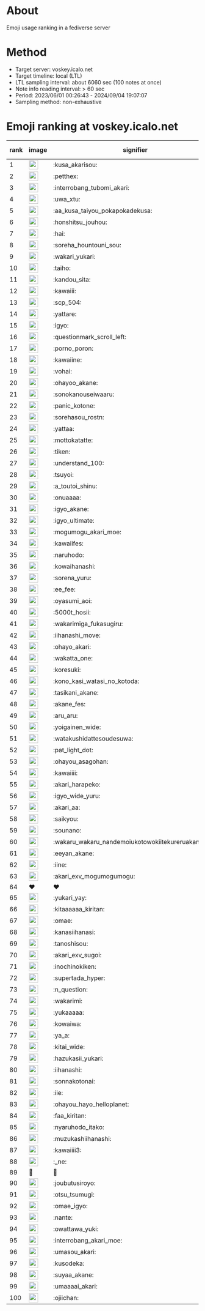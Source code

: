 # About
Emoji usage ranking in a fediverse server

# Method
- Target server: voskey.icalo.net
- Target timeline: local (LTL)
- LTL sampling interval: about 6060 sec (100 notes at once)
- Note info reading interval: > 60 sec
- Period: 2023/06/01 00:26:43 - 2024/09/04 19:07:07 
- Sampling method: non-exhaustive

# Emoji ranking at voskey.icalo.net

|rank|image|signifier|type|frequency score|
|----|----|----|----|----|
|1|<img height="24" src="https://voskey.icalo.net/emoji/kusa_akarisou.webp">|:kusa_akarisou:|custom|31191|
|2|<img height="24" src="https://voskey.icalo.net/emoji/petthex.webp">|:petthex:|custom|23132|
|3|<img height="24" src="https://voskey.icalo.net/emoji/interrobang_tubomi_akari.webp">|:interrobang_tubomi_akari:|custom|12474|
|4|<img height="24" src="https://voskey.icalo.net/emoji/uwa_xtu.webp">|:uwa_xtu:|custom|12108|
|5|<img height="24" src="https://voskey.icalo.net/emoji/aa_kusa_taiyou_pokapokadekusa.webp">|:aa_kusa_taiyou_pokapokadekusa:|custom|9504|
|6|<img height="24" src="https://voskey.icalo.net/emoji/honshitsu_jouhou.webp">|:honshitsu_jouhou:|custom|9328|
|7|<img height="24" src="https://voskey.icalo.net/emoji/hai.webp">|:hai:|custom|8076|
|8|<img height="24" src="https://voskey.icalo.net/emoji/soreha_hountouni_sou.webp">|:soreha_hountouni_sou:|custom|7169|
|9|<img height="24" src="https://voskey.icalo.net/emoji/wakari_yukari.webp">|:wakari_yukari:|custom|6877|
|10|<img height="24" src="https://voskey.icalo.net/emoji/taiho.webp">|:taiho:|custom|6734|
|11|<img height="24" src="https://voskey.icalo.net/emoji/kandou_sita.webp">|:kandou_sita:|custom|6224|
|12|<img height="24" src="https://voskey.icalo.net/emoji/kawaiii.webp">|:kawaiii:|custom|6183|
|13|<img height="24" src="https://voskey.icalo.net/emoji/scp_504.webp">|:scp_504:|custom|5811|
|14|<img height="24" src="https://voskey.icalo.net/emoji/yattare.webp">|:yattare:|custom|4573|
|15|<img height="24" src="https://voskey.icalo.net/emoji/igyo.webp">|:igyo:|custom|4538|
|16|<img height="24" src="https://voskey.icalo.net/emoji/questionmark_scroll_left.webp">|:questionmark_scroll_left:|custom|4536|
|17|<img height="24" src="https://voskey.icalo.net/emoji/porno_poron.webp">|:porno_poron:|custom|4423|
|18|<img height="24" src="https://voskey.icalo.net/emoji/kawaiine.webp">|:kawaiine:|custom|4250|
|19|<img height="24" src="https://voskey.icalo.net/emoji/vohai.webp">|:vohai:|custom|4219|
|20|<img height="24" src="https://voskey.icalo.net/emoji/ohayoo_akane.webp">|:ohayoo_akane:|custom|4201|
|21|<img height="24" src="https://voskey.icalo.net/emoji/sonokanouseiwaaru.webp">|:sonokanouseiwaaru:|custom|4188|
|22|<img height="24" src="https://voskey.icalo.net/emoji/panic_kotone.webp">|:panic_kotone:|custom|4104|
|23|<img height="24" src="https://voskey.icalo.net/emoji/sorehasou_rostn.webp">|:sorehasou_rostn:|custom|4062|
|24|<img height="24" src="https://voskey.icalo.net/emoji/yattaa.webp">|:yattaa:|custom|3754|
|25|<img height="24" src="https://voskey.icalo.net/emoji/mottokatatte.webp">|:mottokatatte:|custom|3708|
|26|<img height="24" src="https://voskey.icalo.net/emoji/tiken.webp">|:tiken:|custom|3641|
|27|<img height="24" src="https://voskey.icalo.net/emoji/understand_100.webp">|:understand_100:|custom|3599|
|28|<img height="24" src="https://voskey.icalo.net/emoji/tsuyoi.webp">|:tsuyoi:|custom|3394|
|29|<img height="24" src="https://voskey.icalo.net/emoji/a_toutoi_shinu.webp">|:a_toutoi_shinu:|custom|3357|
|30|<img height="24" src="https://voskey.icalo.net/emoji/onuaaaa.webp">|:onuaaaa:|custom|3096|
|31|<img height="24" src="https://voskey.icalo.net/emoji/igyo_akane.webp">|:igyo_akane:|custom|2998|
|32|<img height="24" src="https://voskey.icalo.net/emoji/igyo_ultimate.webp">|:igyo_ultimate:|custom|2939|
|33|<img height="24" src="https://voskey.icalo.net/emoji/mogumogu_akari_moe.webp">|:mogumogu_akari_moe:|custom|2861|
|34|<img height="24" src="https://voskey.icalo.net/emoji/kawaiifes.webp">|:kawaiifes:|custom|2858|
|35|<img height="24" src="https://voskey.icalo.net/emoji/naruhodo.webp">|:naruhodo:|custom|2835|
|36|<img height="24" src="https://voskey.icalo.net/emoji/kowaihanashi.webp">|:kowaihanashi:|custom|2726|
|37|<img height="24" src="https://voskey.icalo.net/emoji/sorena_yuru.webp">|:sorena_yuru:|custom|2638|
|38|<img height="24" src="https://voskey.icalo.net/emoji/ee_fee.webp">|:ee_fee:|custom|2632|
|39|<img height="24" src="https://voskey.icalo.net/emoji/oyasumi_aoi.webp">|:oyasumi_aoi:|custom|2616|
|40|<img height="24" src="https://voskey.icalo.net/emoji/5000t_hosii.webp">|:5000t_hosii:|custom|2520|
|41|<img height="24" src="https://voskey.icalo.net/emoji/wakarimiga_fukasugiru.webp">|:wakarimiga_fukasugiru:|custom|2439|
|42|<img height="24" src="https://voskey.icalo.net/emoji/iihanashi_move.webp">|:iihanashi_move:|custom|2418|
|43|<img height="24" src="https://voskey.icalo.net/emoji/ohayo_akari.webp">|:ohayo_akari:|custom|2334|
|44|<img height="24" src="https://voskey.icalo.net/emoji/wakatta_one.webp">|:wakatta_one:|custom|2266|
|45|<img height="24" src="https://voskey.icalo.net/emoji/koresuki.webp">|:koresuki:|custom|2253|
|46|<img height="24" src="https://voskey.icalo.net/emoji/kono_kasi_watasi_no_kotoda.webp">|:kono_kasi_watasi_no_kotoda:|custom|2233|
|47|<img height="24" src="https://voskey.icalo.net/emoji/tasikani_akane.webp">|:tasikani_akane:|custom|2217|
|48|<img height="24" src="https://voskey.icalo.net/emoji/akane_fes.webp">|:akane_fes:|custom|2213|
|49|<img height="24" src="https://voskey.icalo.net/emoji/aru_aru.webp">|:aru_aru:|custom|2182|
|50|<img height="24" src="https://voskey.icalo.net/emoji/yoigainen_wide.webp">|:yoigainen_wide:|custom|2177|
|51|<img height="24" src="https://voskey.icalo.net/emoji/watakushidattesoudesuwa.webp">|:watakushidattesoudesuwa:|custom|2122|
|52|<img height="24" src="https://voskey.icalo.net/emoji/pat_light_dot.webp">|:pat_light_dot:|custom|2110|
|53|<img height="24" src="https://voskey.icalo.net/emoji/ohayou_asagohan.webp">|:ohayou_asagohan:|custom|2107|
|54|<img height="24" src="https://voskey.icalo.net/emoji/kawaiiii.webp">|:kawaiiii:|custom|2082|
|55|<img height="24" src="https://voskey.icalo.net/emoji/akari_harapeko.webp">|:akari_harapeko:|custom|2047|
|56|<img height="24" src="https://voskey.icalo.net/emoji/igyo_wide_yuru.webp">|:igyo_wide_yuru:|custom|2005|
|57|<img height="24" src="https://voskey.icalo.net/emoji/akari_aa.webp">|:akari_aa:|custom|1999|
|58|<img height="24" src="https://voskey.icalo.net/emoji/saikyou.webp">|:saikyou:|custom|1994|
|59|<img height="24" src="https://voskey.icalo.net/emoji/sounano.webp">|:sounano:|custom|1958|
|60|<img height="24" src="https://voskey.icalo.net/emoji/wakaru_wakaru_nandemoiukotowokiitekureruakanetyan.webp">|:wakaru_wakaru_nandemoiukotowokiitekureruakanetyan:|custom|1937|
|61|<img height="24" src="https://voskey.icalo.net/emoji/eeyan_akane.webp">|:eeyan_akane:|custom|1896|
|62|<img height="24" src="https://voskey.icalo.net/emoji/iine.webp">|:iine:|custom|1837|
|63|<img height="24" src="https://voskey.icalo.net/emoji/akari_exv_mogumogumogu.webp">|:akari_exv_mogumogumogu:|custom|1806|
|64|❤|❤|unicode|1803|
|65|<img height="24" src="https://voskey.icalo.net/emoji/yukari_yay.webp">|:yukari_yay:|custom|1763|
|66|<img height="24" src="https://voskey.icalo.net/emoji/kitaaaaaa_kiritan.webp">|:kitaaaaaa_kiritan:|custom|1762|
|67|<img height="24" src="https://voskey.icalo.net/emoji/omae.webp">|:omae:|custom|1723|
|68|<img height="24" src="https://voskey.icalo.net/emoji/kanasiihanasi.webp">|:kanasiihanasi:|custom|1672|
|69|<img height="24" src="https://voskey.icalo.net/emoji/tanoshisou.webp">|:tanoshisou:|custom|1660|
|70|<img height="24" src="https://voskey.icalo.net/emoji/akari_exv_sugoi.webp">|:akari_exv_sugoi:|custom|1642|
|71|<img height="24" src="https://voskey.icalo.net/emoji/inochinokiken.webp">|:inochinokiken:|custom|1635|
|72|<img height="24" src="https://voskey.icalo.net/emoji/supertada_hyper.webp">|:supertada_hyper:|custom|1634|
|73|<img height="24" src="https://voskey.icalo.net/emoji/n_question.webp">|:n_question:|custom|1630|
|74|<img height="24" src="https://voskey.icalo.net/emoji/wakarimi.webp">|:wakarimi:|custom|1609|
|75|<img height="24" src="https://voskey.icalo.net/emoji/yukaaaaa.webp">|:yukaaaaa:|custom|1601|
|76|<img height="24" src="https://voskey.icalo.net/emoji/kowaiwa.webp">|:kowaiwa:|custom|1554|
|77|<img height="24" src="https://voskey.icalo.net/emoji/ya_a.webp">|:ya_a:|custom|1537|
|78|<img height="24" src="https://voskey.icalo.net/emoji/kitai_wide.webp">|:kitai_wide:|custom|1526|
|79|<img height="24" src="https://voskey.icalo.net/emoji/hazukasii_yukari.webp">|:hazukasii_yukari:|custom|1491|
|80|<img height="24" src="https://voskey.icalo.net/emoji/iihanashi.webp">|:iihanashi:|custom|1460|
|81|<img height="24" src="https://voskey.icalo.net/emoji/sonnakotonai.webp">|:sonnakotonai:|custom|1397|
|82|<img height="24" src="https://voskey.icalo.net/emoji/iie.webp">|:iie:|custom|1397|
|83|<img height="24" src="https://voskey.icalo.net/emoji/ohayou_hayo_helloplanet.webp">|:ohayou_hayo_helloplanet:|custom|1383|
|84|<img height="24" src="https://voskey.icalo.net/emoji/faa_kiritan.webp">|:faa_kiritan:|custom|1381|
|85|<img height="24" src="https://voskey.icalo.net/emoji/nyaruhodo_itako.webp">|:nyaruhodo_itako:|custom|1370|
|86|<img height="24" src="https://voskey.icalo.net/emoji/muzukashiihanashi.webp">|:muzukashiihanashi:|custom|1361|
|87|<img height="24" src="https://voskey.icalo.net/emoji/kawaiiii3.webp">|:kawaiiii3:|custom|1361|
|88|<img height="24" src="https://voskey.icalo.net/emoji/_ne.webp">|:_ne:|custom|1361|
|89|🤔|🤔|unicode|1361|
|90|<img height="24" src="https://voskey.icalo.net/emoji/joubutusiroyo.webp">|:joubutusiroyo:|custom|1338|
|91|<img height="24" src="https://voskey.icalo.net/emoji/otsu_tsumugi.webp">|:otsu_tsumugi:|custom|1282|
|92|<img height="24" src="https://voskey.icalo.net/emoji/omae_igyo.webp">|:omae_igyo:|custom|1269|
|93|<img height="24" src="https://voskey.icalo.net/emoji/nante.webp">|:nante:|custom|1268|
|94|<img height="24" src="https://voskey.icalo.net/emoji/owattawa_yuki.webp">|:owattawa_yuki:|custom|1245|
|95|<img height="24" src="https://voskey.icalo.net/emoji/interrobang_akari_moe.webp">|:interrobang_akari_moe:|custom|1234|
|96|<img height="24" src="https://voskey.icalo.net/emoji/umasou_akari.webp">|:umasou_akari:|custom|1217|
|97|<img height="24" src="https://voskey.icalo.net/emoji/kusodeka.webp">|:kusodeka:|custom|1194|
|98|<img height="24" src="https://voskey.icalo.net/emoji/suyaa_akane.webp">|:suyaa_akane:|custom|1191|
|99|<img height="24" src="https://voskey.icalo.net/emoji/umaaaai_akari.webp">|:umaaaai_akari:|custom|1185|
|100|<img height="24" src="https://voskey.icalo.net/emoji/ojiichan.webp">|:ojiichan:|custom|1185|
